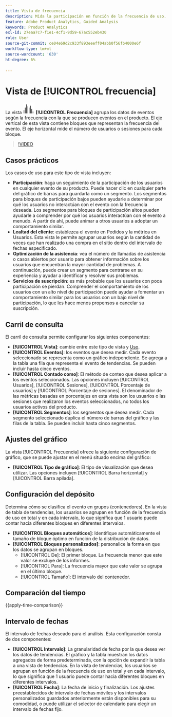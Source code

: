 ```yaml
---
title: Vista de frecuencia
description: Mida la participación en función de la frecuencia de uso.
feature: Adobe Product Analytics, Guided Analysis
keywords: Product Analytics
exl-id: 27eaa7c7-f1e1-4cf1-9d59-67ac552eb430
role: User
source-git-commit: ce04e69d2c933f893eeeff04abb0f56fb4000e6f
workflow-type: tm+mt
source-wordcount: '630'
ht-degree: 6%

---
```


# Vista de [!UICONTROL frecuencia]

La vista ![Frecuencia](/help/assets/icons/Histogram.svg) **[!UICONTROL Frecuencia]** agrupa los datos de eventos según la frecuencia con la que se producen eventos en el producto. El eje vertical de esta vista contiene bloques que representan la frecuencia del evento. El eje horizontal mide el número de usuarios o sesiones para cada bloque.

>[!VIDEO](https://video.tv.adobe.com/v/3428089/?learn=on)

## Casos prácticos

Los casos de uso para este tipo de vista incluyen:

* **Participación**: haga un seguimiento de la participación de los usuarios en cualquier evento de su producto. Puede hacer clic en cualquier parte del gráfico de barras para guardarla como un segmento. Los segmentos para bloques de participación bajos pueden ayudarle a determinar por qué los usuarios no interactúan con el evento con la frecuencia deseada. Los segmentos para bloques de participación altos pueden ayudarle a comprender por qué los usuarios interactúan con el evento a menudo. A partir de ahí, puede animar a otros usuarios a adoptar un comportamiento similar.
* **Lealtad del cliente**: establezca el evento en Pedidos y la métrica en Usuarios. Esta vista le permite agrupar usuarios según la cantidad de veces que han realizado una compra en el sitio dentro del intervalo de fechas especificado.
* **Optimización de la asistencia**: vea el número de llamadas de asistencia o casos abiertos por usuario para obtener información sobre los usuarios que encuentran la mayor cantidad de problemas. A continuación, puede crear un segmento para centrarse en su experiencia y ayudar a identificar y resolver sus problemas.
* **Servicios de suscripción**: es más probable que los usuarios con poca participación se pierdan. Comprender el comportamiento de los usuarios con un alto nivel de participación puede ayudar a fomentar un comportamiento similar para los usuarios con un bajo nivel de participación, lo que les hace menos propensos a cancelar su suscripción.

## Carril de consulta

El carril de consulta permite configurar los siguientes componentes:

* **[!UICONTROL Vista]**: cambie entre este tipo de vista y [Uso](trends.md).
* **[!UICONTROL Eventos]**: los eventos que desea medir. Cada evento seleccionado se representa como un gráfico independiente. Se agrega a la tabla una fila que representa el evento de tendencias. Se pueden incluir hasta cinco eventos.
* **[!UICONTROL Contado como]**: El método de conteo que desea aplicar a los eventos seleccionados. Las opciones incluyen [!UICONTROL Usuarios], [!UICONTROL Sesiones], [!UICONTROL Porcentaje de usuarios] y [!UICONTROL Porcentaje de sesiones]. El denominador de las métricas basadas en porcentajes en esta vista son los usuarios o las sesiones que realizaron los eventos seleccionados, no todos los usuarios activos del producto.
* **[!UICONTROL Segmentos]**: los segmentos que desea medir. Cada segmento seleccionado duplica el número de barras del gráfico y las filas de la tabla. Se pueden incluir hasta cinco segmentos.

## Ajustes del gráfico

La vista [!UICONTROL Frecuencia] ofrece la siguiente configuración de gráfico, que se puede ajustar en el menú situado encima del gráfico:

* **[!UICONTROL Tipo de gráfico]**: El tipo de visualización que desea utilizar. Las opciones incluyen [!UICONTROL Barra horizontal] y [!UICONTROL Barra apilada].

## Configuración del depósito

Determina cómo se clasifica el evento en grupos (contenedores). En la vista de tabla de tendencias, los usuarios se agrupan en función de la frecuencia de uso en total y en cada intervalo, lo que significa que 1 usuario puede contar hacia diferentes bloques en diferentes intervalos.

* **[!UICONTROL Bloques automáticos]**: Identifique automáticamente el tamaño de bloque óptimo en función de la distribución de datos.
* **[!UICONTROL Bloques personalizados]**: personalice la forma en que los datos se agrupan en bloques.
   * [!UICONTROL De]: El primer bloque. La frecuencia menor que este valor se excluye de los informes.
   * [!UICONTROL Para]: La frecuencia mayor que este valor se agrupa en el último bloque.
   * [!UICONTROL Tamaño]: El intervalo del contenedor.

## Comparación del tiempo

{{apply-time-comparison}}

## Intervalo de fechas

El intervalo de fechas deseado para el análisis. Esta configuración consta de dos componentes:

* **[!UICONTROL Intervalo]**: La granularidad de fecha por la que desea ver los datos de tendencias. El gráfico y la tabla muestran los datos agregados de forma predeterminada, con la opción de expandir la tabla a una vista de tendencias. En la vista de tendencias, los usuarios se agrupan en función de la frecuencia de uso en total y en cada intervalo, lo que significa que 1 usuario puede contar hacia diferentes bloques en diferentes intervalos.
* **[!UICONTROL Fecha]**: La fecha de inicio y finalización. Los ajustes preestablecidos de intervalo de fechas móviles y los intervalos personalizados guardados anteriormente están disponibles para su comodidad, o puede utilizar el selector de calendario para elegir un intervalo de fechas fijo.
